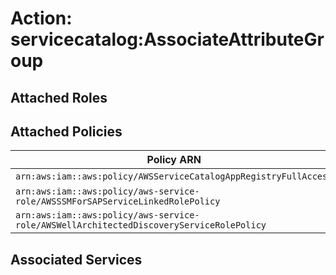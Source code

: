 # Action: servicecatalog:AssociateAttributeGroup

## Attached Roles

## Attached Policies

| Policy ARN | Policy Name |
|------------|-------------|
| `arn:aws:iam::aws:policy/AWSServiceCatalogAppRegistryFullAccess` | [AWSServiceCatalogAppRegistryFullAccess](../policies.md#awsservicecatalogappregistryfullaccess) |
| `arn:aws:iam::aws:policy/aws-service-role/AWSSSMForSAPServiceLinkedRolePolicy` | [AWSSSMForSAPServiceLinkedRolePolicy](../policies.md#awsssmforsapservicelinkedrolepolicy) |
| `arn:aws:iam::aws:policy/aws-service-role/AWSWellArchitectedDiscoveryServiceRolePolicy` | [AWSWellArchitectedDiscoveryServiceRolePolicy](../policies.md#awswellarchitecteddiscoveryservicerolepolicy) |

## Associated Services

